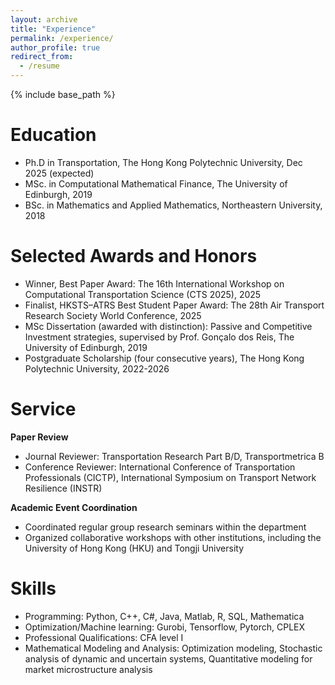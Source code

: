 ```yaml
---
layout: archive
title: "Experience"
permalink: /experience/
author_profile: true
redirect_from:
  - /resume
---
```


{% include base_path %}

Education
======
* Ph.D in Transportation, The Hong Kong Polytechnic University, Dec 2025 (expected)
* MSc. in Computational Mathematical Finance, The University of Edinburgh, 2019
* BSc. in Mathematics and Applied Mathematics, Northeastern University, 2018

Selected Awards and Honors
======
* Winner, Best Paper Award: The 16th International Workshop on Computational Transportation Science (CTS 2025), 2025
* Finalist, HKSTS–ATRS Best Student Paper Award: The 28th Air Transport Research Society World Conference, 2025
* MSc Dissertation (awarded with distinction): Passive and Competitive Investment strategies, supervised by Prof. Gonçalo dos Reis, The University of Edinburgh, 2019
* Postgraduate Scholarship (four consecutive years), The Hong Kong Polytechnic University, 2022-2026

Service
======
**Paper Review**
* Journal Reviewer: Transportation Research Part B/D, Transportmetrica B
* Conference Reviewer: International Conference of Transportation Professionals (CICTP), International Symposium on Transport Network Resilience (INSTR)

**Academic Event Coordination**
* Coordinated regular group research seminars within the department
* Organized collaborative workshops with other institutions, including the University of Hong Kong (HKU) and Tongji University

Skills 
=====
* Programming: Python, C++, C#, Java, Matlab, R, SQL, Mathematica
* Optimization/Machine learning: Gurobi, Tensorflow, Pytorch, CPLEX
* Professional Qualifications: CFA level I
* Mathematical Modeling and Analysis: Optimization modeling, Stochastic analysis of dynamic and uncertain systems, Quantitative modeling for market microstructure analysis
